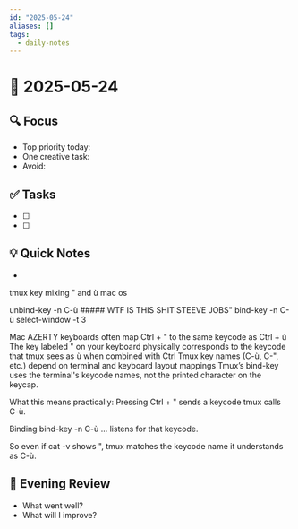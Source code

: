 ```yaml
---
id: "2025-05-24"
aliases: []
tags:
  - daily-notes
---
```


# 📆 2025-05-24

## 🔍 Focus

- Top priority today:
- One creative task:
- Avoid:

## ✅ Tasks

- [ ]
- [ ]

## 💡 Quick Notes

-

tmux key mixing " and ù mac os

unbind-key -n C-ù  ##### WTF IS THIS SHIT STEEVE JOBS"
bind-key -n C-ù select-window -t 3

Mac AZERTY keyboards often map Ctrl + " to the same keycode as Ctrl + ù
The key labeled " on your keyboard physically corresponds to the keycode that tmux sees as ù when combined with Ctrl
Tmux key names (C-ù, C-", etc.) depend on terminal and keyboard layout mappings
Tmux’s bind-key uses the terminal's keycode names, not the printed character on the keycap.

What this means practically:
Pressing Ctrl + " sends a keycode tmux calls C-ù.

Binding bind-key -n C-ù ... listens for that keycode.

So even if cat -v shows ", tmux matches the keycode name it understands as C-ù.

## 🔄 Evening Review

- What went well?
- What will I improve?
